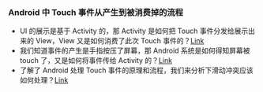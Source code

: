 ### Android 中 Touch 事件从产生到被消费掉的流程
* UI 的展示是基于 Activity 的，那 Activity 是如何把 Touch 事件分发给展示出来的 View，View 又是如何消费了此次 Touch 事件的？[Link](touchAnalysis_framework.md)
* 我们知道事件的产生是手指按压了屏幕，那 Android 系统是如何得知屏幕被 touch 了，又是如何将事件传给 Activity 的？[Link](touchAnalysis_native.md)
* 了解了 Android 处理 Touch 事件的原理和流程，我们来分析下滑动冲突应该如何处理？[Link](scroll_confict.md)
